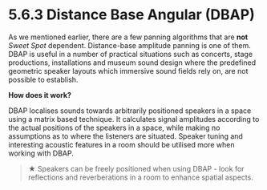 # 5.6.3 Distance Base Angular (DBAP)

As we mentioned earlier, there are a few panning algorithms that are **not** _Sweet
Spot_ dependent. Distance-base amplitude panning is one of them. DBAP is useful
in a number of practical situations such as concerts, stage productions, installations
and museum sound design where the predefined geometric speaker layouts which
immersive sound fields rely on, are not possible to establish.

**How does it work?**

DBAP localises sounds towards arbitrarily positioned speakers in a space using a
matrix based technique. It calculates signal amplitudes according to the actual positions of the speakers in a space, while making no assumptions as to where the
listeners are situated. Speaker tuning and interesting acoustic features in a room
should be utilised more when working with DBAP.

> ★ Speakers can be freely positioned when using DBAP - look for
reflections and reverberations in a room to enhance spatial aspects.
